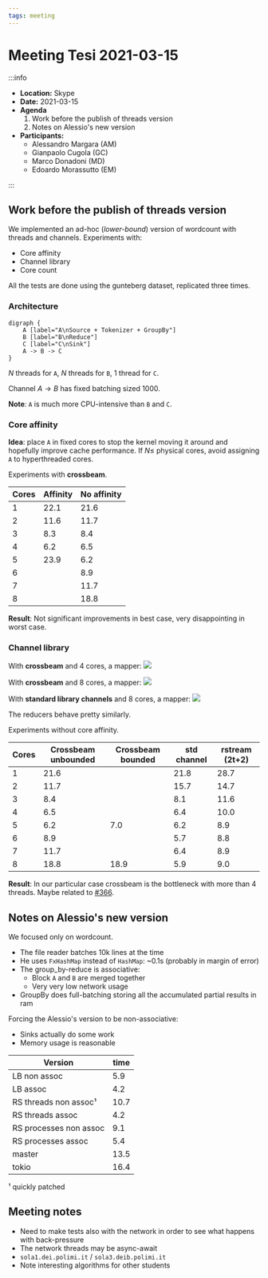 ```yaml
---
tags: meeting
---
```


Meeting Tesi 2021-03-15
===

:::info
- **Location:** Skype
- **Date:** 2021-03-15
- **Agenda**
  1. Work before the publish of threads version
  2. Notes on Alessio's new version
- **Participants:**
    - Alessandro Margara (AM)
    - Gianpaolo Cugola (GC)
    - Marco Donadoni (MD)
    - Edoardo Morassutto (EM)

:::

## Work before the publish of threads version

We implemented an ad-hoc (_lower-bound_) version of wordcount with threads and channels.
Experiments with:

- Core affinity
- Channel library
- Core count

All the tests are done using the gunteberg dataset, replicated three times.

### Architecture

```graphviz
digraph {
    A [label="A\nSource + Tokenizer + GroupBy"]
    B [label="B\nReduce"]
    C [label="C\nSink"]
    A -> B -> C
}
```

$N$ threads for `A`, $N$ threads for `B`, 1 thread for `C`.

Channel $A \rightarrow B$ has fixed batching sized 1000.

**Note**: `A` is much more CPU-intensive than `B` and `C`.

### Core affinity

**Idea**: place `A` in fixed cores to stop the kernel moving it around and hopefully improve cache performance. If $N \le$ physical cores, avoid assigning `A` to hyperthreaded cores.

Experiments with **crossbeam**.

| Cores | Affinity | No affinity |
| ----- | -------- | ----------- |
| 1     | 22.1     | 21.6        |
| 2     | 11.6     | 11.7        |
| 3     | 8.3      | 8.4         |
| 4     | 6.2      | 6.5         |
| 5     | 23.9     | 6.2         |
| 6     |          | 8.9         |
| 7     |          | 11.7        |
| 8     |          | 18.8        |

**Result**: Not significant improvements in best case, very disappointing in worst case.

### Channel library

With **crossbeam** and 4 cores, a mapper:
![](https://i.imgur.com/wJgs7dy.png)

With **crossbeam** and 8 cores, a mapper:
![](https://i.imgur.com/z3DPCP7.png)

With **standard library channels** and 8 cores, a mapper:
![](https://i.imgur.com/KeEgMpp.png)

The reducers behave pretty similarly.

Experiments without core affinity.

| Cores | Crossbeam unbounded | Crossbeam bounded | std channel | rstream (2t+2) |
| ----- | ------------------- | ----------------- | ----------- | -------------- |
| 1     | 21.6                |                   | 21.8        | 28.7           |
| 2     | 11.7                |                   | 15.7        | 14.7           |
| 3     | 8.4                 |                   | 8.1         | 11.6           |
| 4     | 6.5                 |                   | 6.4         | 10.0           |
| 5     | 6.2                 | 7.0               | 6.2         | 8.9            |
| 6     | 8.9                 |                   | 5.7         | 8.8            |
| 7     | 11.7                |                   | 6.4         | 8.9            |
| 8     | 18.8                | 18.9              | 5.9         | 9.0            |

**Result**: In our particular case crossbeam is the bottleneck with more than 4 threads.
Maybe related to [#366](https://github.com/crossbeam-rs/crossbeam/issues/366).


## Notes on Alessio's new version

We focused only on wordcount.

- The file reader batches 10k lines at the time
- He uses `FxHashMap` instead of `HashMap`: ~0.1s (probably in margin of error)
- The group_by-reduce is associative:
    - Block `A` and `B` are merged together
    - Very very low network usage
- GroupBy does full-batching storing all the accumulated partial results in ram

Forcing the Alessio's version to be non-associative:
- Sinks actually do some work
- Memory usage is reasonable

| Version                | time |
| ---------------------- | ---- |
| LB non assoc           | 5.9  |
| LB assoc               | 4.2  |
| RS threads non assoc¹  | 10.7 |
| RS threads assoc       | 4.2  |
| RS processes non assoc | 9.1  |
| RS processes assoc     | 5.4  |
| master                 | 13.5 |
| tokio                  | 16.4 |

¹ quickly patched

## Meeting notes

- Need to make tests also with the network in order to see what happens with back-pressure
- The network threads may be async-await
- `sola1.dei.polimi.it` / `sola3.deib.polimi.it`
- Note interesting algorithms for other students